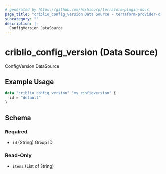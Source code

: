 ```yaml
---
# generated by https://github.com/hashicorp/terraform-plugin-docs
page_title: "criblio_config_version Data Source - terraform-provider-criblio"
subcategory: ""
description: |-
  ConfigVersion DataSource
---
```


# criblio_config_version (Data Source)

ConfigVersion DataSource

## Example Usage

```terraform
data "criblio_config_version" "my_configversion" {
  id = "default"
}
```

<!-- schema generated by tfplugindocs -->
## Schema

### Required

- `id` (String) Group ID

### Read-Only

- `items` (List of String)
